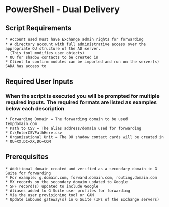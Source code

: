 # PowerShell - Dual Delivery

## Script Requirements
```
* Account used must have Exchange admin rights for forwarding
* A directory account with full administrative access over the appropriate OU structure of the AD server.
  (This tool modifies user objects)
* OU for shadow contacts to be created in
* Client to confirm modules can be imported and run on the server(s) SADA has access to
```
## Required User Inputs
### When the script is executed you will be prompted for multiple required inputs. The required formats are listed as examples below each description
```
* Forwarding Domain = The forwarding domain to be used
tempdomain.com
* Path to CSV = The alias address/domain used for forwarding
* C:\EnterCSVPathHere.csv
* Organizational Unit = The OU shadow contact cards will be created in
* OU=XX,DC=XX,DC=COM
```
## Prerequisites
```
* Additional domain created and verified as a secondary domain in G Suite for forwarding
* For example: g.domain.com, forward.domain.com, routing.domain.com
* MX records on the secondary domain updated to Google
* SPF record(s) updated to include Google
* Aliases added to G Suite user profiles for forwarding
* Via the user provisioning tool or GAM
* Update inbound gateway(s) in G Suite (IPs of the Exchange servers)
```